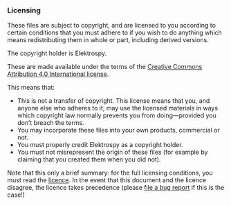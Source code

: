 ### Licensing

These files are subject to copyright, and are licensed to you according to
certain conditions that you must adhere to if you wish to do anything which
means redistributing them in whole or part, including derived versions.

The copyright holder is Elektrospy.

These are made available under the terms of the [Creative Commons Attribution 4.0 International license](https://creativecommons.org/licenses/by/4.0/).

This means that:

* This is not a transfer of copyright. This license means that you, and
  anyone else who adheres to it, may use the licensed materials
  in ways which copyright law normally prevents you from doing—provided
  you don’t breach the terms.
* You may incorporate these files into your own products, commercial or not.
* You must properly credit Elektrospy as a copyright holder.
* You must not misrepresent the origin of these files (for example by claiming
  that you created them when you did not).

Note that this only a brief summary: for the full licensing conditions, you
must read the [licence](http://creativecommons.org/licenses/by/4.0/). In the
event that this document and the licence disagree, the licence takes
precedence (please [file a bug report](https://github.com/bbcmicrobit/hardware/issues) if this is the case!)